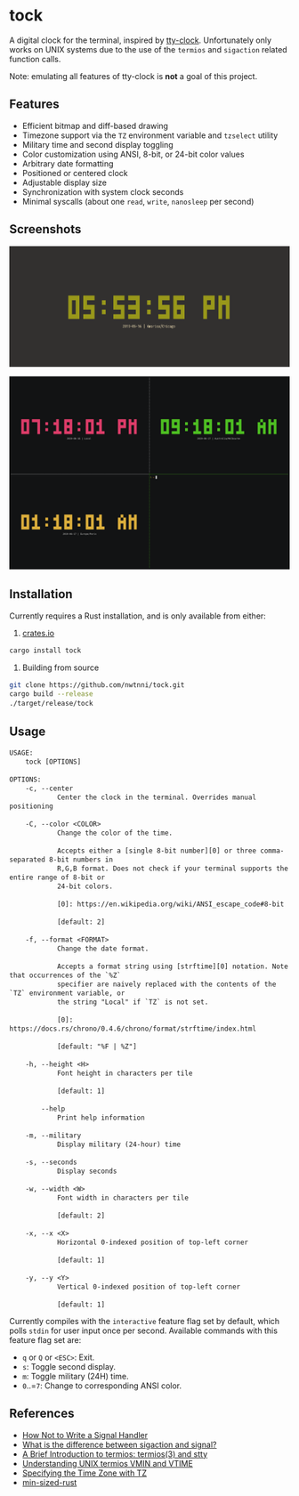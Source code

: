 # tock

A digital clock for the terminal, inspired by [tty-clock][0].
Unfortunately only works on UNIX systems due to the use of
the `termios` and `sigaction` related function calls.

Note: emulating all features of tty-clock is **not** a goal of this project.

## Features

- Efficient bitmap and diff-based drawing
- Timezone support via the `TZ` environment variable and `tzselect` utility
- Military time and second display toggling
- Color customization using ANSI, 8-bit, or 24-bit color values
- Arbitrary date formatting
- Positioned or centered clock
- Adjustable display size
- Synchronization with system clock seconds
- Minimal syscalls (about one `read`, `write`, `nanosleep` per second)

## Screenshots

![Screenshot of clock](./resources/tock.png)

![asciicast of multiple clocks](./resources/world.gif)

## Installation

Currently requires a Rust installation, and is only available from either:

1. [crates.io][1]

```sh
cargo install tock
```

1. Building from source

```sh
git clone https://github.com/nwtnni/tock.git
cargo build --release
./target/release/tock
```

## Usage

```output
USAGE:
    tock [OPTIONS]

OPTIONS:
    -c, --center
            Center the clock in the terminal. Overrides manual positioning

    -C, --color <COLOR>
            Change the color of the time.

            Accepts either a [single 8-bit number][0] or three comma-separated 8-bit numbers in
            R,G,B format. Does not check if your terminal supports the entire range of 8-bit or
            24-bit colors.

            [0]: https://en.wikipedia.org/wiki/ANSI_escape_code#8-bit

            [default: 2]

    -f, --format <FORMAT>
            Change the date format.

            Accepts a format string using [strftime][0] notation. Note that occurrences of the `%Z`
            specifier are naively replaced with the contents of the `TZ` environment variable, or
            the string "Local" if `TZ` is not set.

            [0]: https://docs.rs/chrono/0.4.6/chrono/format/strftime/index.html

            [default: "%F | %Z"]

    -h, --height <H>
            Font height in characters per tile

            [default: 1]

        --help
            Print help information

    -m, --military
            Display military (24-hour) time

    -s, --seconds
            Display seconds

    -w, --width <W>
            Font width in characters per tile

            [default: 2]

    -x, --x <X>
            Horizontal 0-indexed position of top-left corner

            [default: 1]

    -y, --y <Y>
            Vertical 0-indexed position of top-left corner

            [default: 1]
```

Currently compiles with the `interactive` feature flag set by default, which
polls `stdin` for user input once per second. Available commands with this
feature flag set are:

- `q` or `Q` or `<ESC>`: Exit.
- `s`: Toggle second display.
- `m`: Toggle military (24H) time.
- `0`..=`7`: Change to corresponding ANSI color.

## References

- [How Not to Write a Signal Handler][2]
- [What is the difference between sigaction and signal?][3]
- [A Brief Introduction to termios: termios(3) and stty][4]
- [Understanding UNIX termios VMIN and VTIME][5]
- [Specifying the Time Zone with TZ][6]
- [min-sized-rust][7]

[0]: https://github.com/xorg62/tty-clock
[1]: https://crates.io/
[2]: http://lazarenko.me/signal-handler/
[3]: https://stackoverflow.com/questions/231912/what-is-the-difference-between-sigaction-and-signal
[4]: https://blog.nelhage.com/2009/12/a-brief-introduction-to-termios-termios3-and-stty/
[5]: http://www.unixwiz.net/techtips/termios-vmin-vtime.html
[6]: https://www.gnu.org/software/libc/manual/html_node/TZ-Variable.html
[7]: https://github.com/johnthagen/min-sized-rust
[8]: https://github.com/Canop
